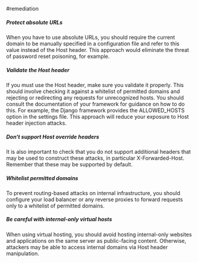 #remediation 
##### Protect absolute URLs
When you have to use absolute URLs, you should require the current domain to be manually specified in a configuration file and refer to this value instead of the Host header. This approach would eliminate the threat of password reset poisoning, for example.

##### Validate the Host header
If you must use the Host header, make sure you validate it properly. This should involve checking it against a whitelist of permitted domains and rejecting or redirecting any requests for unrecognized hosts. You should consult the documentation of your framework for guidance on how to do this. For example, the Django framework provides the ALLOWED_HOSTS option in the settings file. This approach will reduce your exposure to Host header injection attacks.

##### Don't support Host override headers
It is also important to check that you do not support additional headers that may be used to construct these attacks, in particular X-Forwarded-Host. Remember that these may be supported by default.
##### Whitelist permitted domains
To prevent routing-based attacks on internal infrastructure, you should configure your load balancer or any reverse proxies to forward requests only to a whitelist of permitted domains.

##### Be careful with internal-only virtual hosts
When using virtual hosting, you should avoid hosting internal-only websites and applications on the same server as public-facing content. Otherwise, attackers may be able to access internal domains via Host header manipulation. 